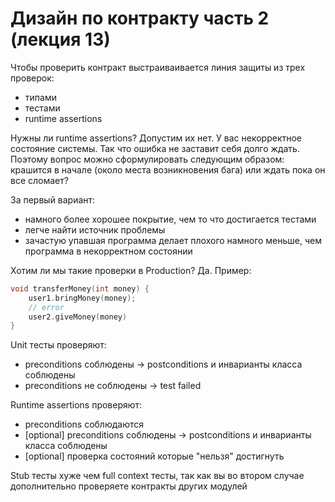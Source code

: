 # Дизайн по контракту часть 2 (лекция 13)

Чтобы проверить контракт выстраиваивается линия защиты из трех проверок:
- типами
- тестами
- runtime assertions

Нужны ли runtime assertions? Допустим их нет. У вас некорректное состояние системы. Так что ошибка не заставит себя долго ждать. <br>
Поэтому вопрос можно сформулировать следующим образом: крашится в начале (около места возникновения бага) или ждать пока он все сломает?

За первый вариант:
- намного более хорошее покрытие, чем то что достигается тестами
- легче найти источник проблемы
- зачастую упавшая программа делает плохого намного меньше, чем программа в некорректном состоянии

Хотим ли мы такие проверки в Production? Да. Пример:

```c++
void transferMoney(int money) {
    user1.bringMoney(money);
    // error
    user2.giveMoney(money)
}
```

Unit тесты проверяют:
- preconditions соблюдены $\rightarrow$ postconditions и инварианты класса соблюдены
- preconditions не соблюдены $\rightarrow$ test failed

Runtime assertions проверяют:
- preconditions соблюдаются 
- [optional] preconditions соблюдены $\rightarrow$ postconditions и инварианты класса соблюдены
- [optional] проверка состояний которые "нельзя" достигнуть

Stub тесты хуже чем full context тесты, так как вы во втором случае дополнительно проверяете контракты других модулей
